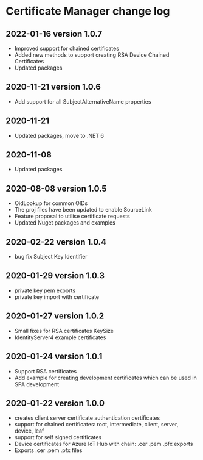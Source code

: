 # Certificate Manager change log

<a name="2022-01-16"></a>
## 2022-01-16 version 1.0.7
* Improved support for chained certificates
* Added new methods to support creating RSA Device Chained Certificates
* Updated packages

<a name="2020-11-21"></a>
## 2020-11-21 version 1.0.6
* Add support for all SubjectAlternativeName properties

## 2020-11-21 
* Updated packages, move to .NET 6

## 2020-11-08 
* Updated packages

<a name="2020-08-08"></a>
## 2020-08-08 version 1.0.5
* OidLookup for common OIDs
* The proj files have been updated to enable SourceLink 
* Feature proposal to utilise certificate requests
* Updated Nuget packages and examples

<a name="2020-02-22"></a>
## 2020-02-22 version 1.0.4
* bug fix Subject Key Identifier

<a name="2020-01-29"></a>
## 2020-01-29 version 1.0.3
* private key pem exports
* private key import with certificate

<a name="2020-01-27"></a>
## 2020-01-27 version 1.0.2
* Small fixes for RSA certificates KeySize
* IdentityServer4 example certificates

<a name="2020-01-24"></a>
## 2020-01-24 version 1.0.1
* Support RSA certificates
* Add example for creating development certificates which can be used in SPA development

<a name="2020-01-22"></a>
## 2020-01-22 version 1.0.0
* creates client server certificate authentication certificates
* support for chained certificates: root, intermediate, client, server, device, leaf 
* support for self signed certificates
* Device certificates for Azure IoT Hub with chain: .cer .pem .pfx exports
* Exports .cer .pem .pfx files
